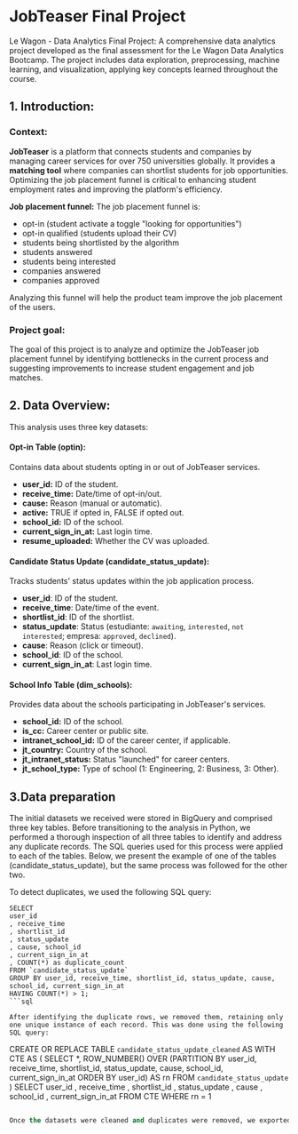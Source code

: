 # JobTeaser Final Project
Le Wagon - Data Analytics Final Project: A comprehensive data analytics project developed as the final assessment for the Le Wagon Data Analytics Bootcamp. The project includes data exploration, preprocessing, machine learning, and visualization, applying key concepts learned throughout the course.

## **1. Introduction:**
### **Context:**
**JobTeaser** is a platform that connects students and companies by managing career services for over 750 universities globally. It provides a **matching tool** where companies can shortlist students for job opportunities. Optimizing the job placement funnel is critical to enhancing student employment rates and improving the platform's efficiency.

**Job placement funnel:**
The job placement funnel is:
- opt-in (student activate a toggle "looking for opportunities")
- opt-in qualified (students upload their CV)
- students being shortlisted by the algorithm
- students answered
- students being interested
- companies answered
- companies approved

Analyzing this funnel will help the product team improve the job placement of the users.


### **Project goal:**
The goal of this project is to analyze and optimize the JobTeaser job placement funnel by identifying bottlenecks in the current process and suggesting improvements to increase student engagement and job matches.

## **2. Data Overview:**
This analysis uses three key datasets:
#### **Opt-in Table (optin):**
 Contains data about students opting in or out of JobTeaser services.

- **user_id:** ID of the student.
- **receive_time:** Date/time of opt-in/out.
- **cause:** Reason (manual or automatic).
- **active:** TRUE if opted in, FALSE if opted out.
- **school_id:** ID of the school.
- **current_sign_in_at:** Last login time.
- **resume_uploaded:** Whether the CV was uploaded.

#### **Candidate Status Update (candidate_status_update):**
Tracks students' status updates within the job application process.

- **user_id**: ID of the student.
- **receive_time**: Date/time of the event.
- **shortlist_id**: ID of the shortlist.
- **status_update**: Status (estudiante: `awaiting`, `interested`, `not interested`; empresa: `approved`, `declined`).
- **cause**: Reason (click or timeout).
- **school_id**: ID of the school.
- **current_sign_in_at**: Last login time.


#### **School Info Table (dim_schools):**
Provides data about the schools participating in JobTeaser's services.

- **school_id:** ID of the school.
- **is_cc:** Career center or public site.
- **intranet_school_id:** ID of the career center, if applicable.
- **jt_country:** Country of the school.
- **jt_intranet_status:** Status "launched" for career centers.
- **jt_school_type:** Type of school (1: Engineering, 2: Business, 3: Other).

## **3.Data preparation**
The initial datasets we received were stored in BigQuery and comprised three key tables. Before transitioning to the analysis in Python, we performed a thorough inspection of all three tables to identify and address any duplicate records. The SQL queries used for this process were applied to each of the tables. Below, we present the example of one of the tables (candidate_status_update), but the same process was followed for the other two.

To detect duplicates, we used the following SQL query:

```
SELECT
user_id
, receive_time
, shortlist_id
, status_update
, cause, school_id
, current_sign_in_at
, COUNT(*) as duplicate_count
FROM `candidate_status_update`
GROUP BY user_id, receive_time, shortlist_id, status_update, cause, school_id, current_sign_in_at
HAVING COUNT(*) > 1;
```sql

After identifying the duplicate rows, we removed them, retaining only one unique instance of each record. This was done using the following SQL query:

```
CREATE OR REPLACE TABLE `candidate_status_update_cleaned` AS
WITH CTE AS (
  SELECT *,
         ROW_NUMBER() OVER (PARTITION BY user_id, receive_time, shortlist_id, status_update, cause, school_id, current_sign_in_at
                            ORDER BY user_id) AS rn
  FROM `candidate_status_update`
)
SELECT
user_id
, receive_time
, shortlist_id
, status_update
, cause
, school_id
, current_sign_in_at
FROM CTE
WHERE rn = 1
```sql

Once the datasets were cleaned and duplicates were removed, we exported the final versions to CSV format for further analysis.
